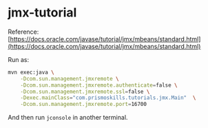 # jmx-tutorial

Reference: [https://docs.oracle.com/javase/tutorial/jmx/mbeans/standard.html](https://docs.oracle.com/javase/tutorial/jmx/mbeans/standard.html)

Run as:
```bash
mvn exec:java \
    -Dcom.sun.management.jmxremote \
    -Dcom.sun.management.jmxremote.authenticate=false \
    -Dcom.sun.management.jmxremote.ssl=false \
    -Dexec.mainClass="com.prismoskills.tutorials.jmx.Main"  \
    -Dcom.sun.management.jmxremote.port=16700
```

And then run `jconsole` in another terminal.


